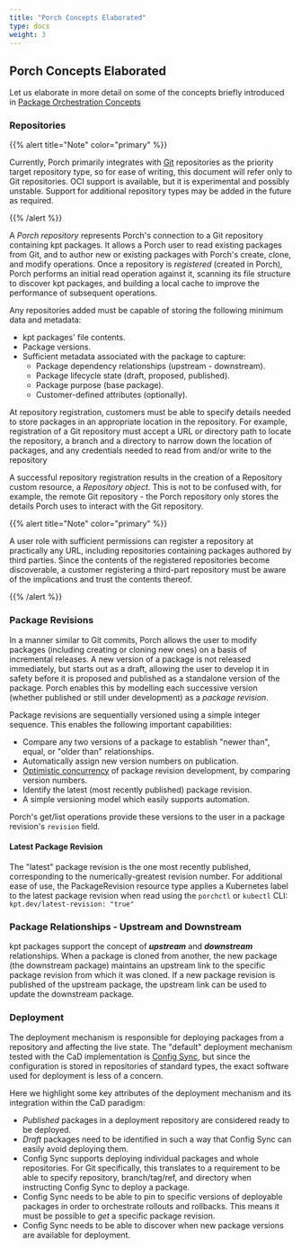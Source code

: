 ```yaml
---
title: "Porch Concepts Elaborated"
type: docs
weight: 3
---
```


## Porch Concepts Elaborated

Let us elaborate in more detail on some of the concepts briefly introduced in [Package Orchestration Concepts](./porch_concepts.md)

### Repositories

{{% alert title="Note" color="primary" %}}

Currently, Porch primarily integrates with [Git][git] repositories as the priority target repository type, so for ease of
writing, this document will refer only to Git repositories. OCI support is available, but it is experimental and possibly unstable.
Support for additional repository types may be added in the future as required.

{{% /alert %}}

A *Porch repository* represents Porch's connection to a Git repository containing kpt packages. It allows a Porch user to
read existing packages from Git, and to author new or existing packages with Porch's create, clone, and modify operations.
Once a repository is *registered* (created in Porch), Porch performs an initial read operation against it, scanning its
file structure to discover kpt packages, and building a local cache to improve the performance of subsequent operations.

Any repositories added must be capable of storing the following minimum data and metadata:
* kpt packages' file contents.
* Package versions.
* Sufficient metadata associated with the package to capture:
  * Package dependency relationships (upstream - downstream).
  * Package lifecycle state (draft, proposed, published).
  * Package purpose (base package).
  * Customer-defined attributes (optionally).

At repository registration, customers must be able to specify details needed to store packages in an appropriate location
in the repository. For example, registration of a Git repository must accept a URL or directory path to locate the repository,
a branch and a directory to narrow down the location of packages, and any credentials needed to read from and/or write to
the repository

A successful repository registration results in the creation of a Repository custom resource, a *Repository object*. This
is not to be confused with, for example, the remote Git repository - the Porch repository only stores the details Porch
uses to interact with the Git repository.

{{% alert title="Note" color="primary" %}}

A user role with sufficient permissions can register a repository at practically any URL, including repositories containing
packages authored by third parties. Since the contents of the registered repositories become discoverable, a customer
registering a third-part repository must be aware of the implications and trust the contents thereof.

{{% /alert %}}

### Package Revisions

In a manner similar to Git commits, Porch allows the user to modify packages (including creating or cloning new ones) on
a basis of incremental releases. A new version of a package is not released immediately, but starts out as a draft, allowing
the user to develop it in safety before it is proposed and published as a standalone version of the package. Porch enables
this by modelling each successive version (whether published or still under development) as a *package revision*.

Package revisions are sequentially versioned using a simple integer sequence. This enables the following important capabilities:

* Compare any two versions of a package to establish "newer than", equal, or "older than" relationships.
* Automatically assign new version numbers on publication.
* [Optimistic concurrency][optimistic-concurrency] of package revision development, by comparing version numbers.
* Identify the latest (most recently published) package revision.
* A simple versioning model which easily supports automation.

Porch's get/list operations provide these versions to the user in a package revision's `revision` field.

#### Latest Package Revision

The "latest" package revision is the one most recently published, corresponding to the numerically-greatest revision number.
For additional ease of use, the PackageRevision resource type applies a Kubernetes label to the latest package revision
when read using the `porchctl` or `kubectl` CLI: `kpt.dev/latest-revision: "true"`

### Package Relationships - Upstream and Downstream

kpt packages support the concept of ***upstream*** and ***downstream*** relationships. When a package is cloned from another,
the new package (the downstream package) maintains an upstream link to the specific package revision from which it was cloned.
If a new package revision is published of the upstream package, the upstream link can be used to update the downstream package.

### Deployment

The deployment mechanism is responsible for deploying packages from a repository and affecting the live state. The "default"
deployment mechanism tested with the CaD implementation is [Config Sync][Config Sync], but since the configuration is stored
in repositories of standard types, the exact software used for deployment is less of a concern.

Here we highlight some key attributes of the deployment mechanism and its integration within the CaD paradigm:

* _Published_ packages in a deployment repository are considered ready to be deployed.
* _Draft_ packages need to be identified in such a way that Config Sync can easily avoid deploying them.
* Config Sync supports deploying individual packages and whole repositories. For Git specifically, this translates to a
  requirement to be able to specify repository, branch/tag/ref, and directory when instructing Config Sync to deploy a
  package.
* Config Sync needs to be able to pin to specific versions of deployable packages in order to orchestrate rollouts and
  rollbacks. This means it must be possible to *get* a specific package revision.
* Config Sync needs to be able to discover when new package versions are available for deployment.

<!-- Reference links -->
[Config Sync]: https://cloud.google.com/anthos-config-management/docs/config-sync-overview
[git]: https://git-scm.org/
[optimistic-concurrency]: https://en.wikipedia.org/wiki/Optimistic_concurrency_control